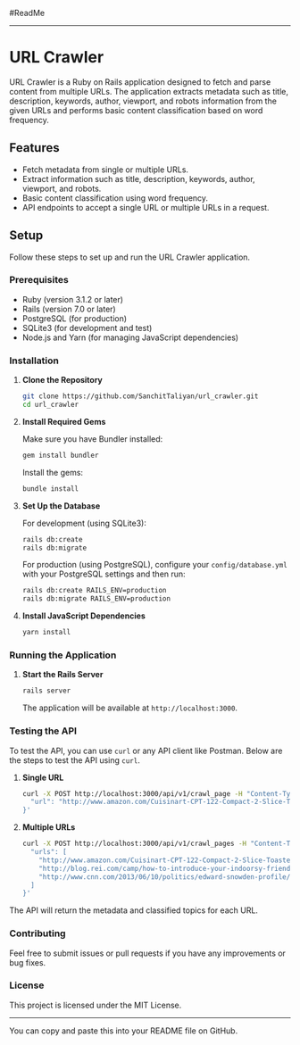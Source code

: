 #ReadMe

---

# URL Crawler

URL Crawler is a Ruby on Rails application designed to fetch and parse content from multiple URLs. The application extracts metadata such as title, description, keywords, author, viewport, and robots information from the given URLs and performs basic content classification based on word frequency.

## Features

- Fetch metadata from single or multiple URLs.
- Extract information such as title, description, keywords, author, viewport, and robots.
- Basic content classification using word frequency.
- API endpoints to accept a single URL or multiple URLs in a request.

## Setup

Follow these steps to set up and run the URL Crawler application.

### Prerequisites

- Ruby (version 3.1.2 or later)
- Rails (version 7.0 or later)
- PostgreSQL (for production)
- SQLite3 (for development and test)
- Node.js and Yarn (for managing JavaScript dependencies)

### Installation

1. **Clone the Repository**

   ```bash
   git clone https://github.com/SanchitTaliyan/url_crawler.git
   cd url_crawler
   ```

2. **Install Required Gems**

   Make sure you have Bundler installed:

   ```bash
   gem install bundler
   ```

   Install the gems:

   ```bash
   bundle install
   ```

3. **Set Up the Database**

   For development (using SQLite3):

   ```bash
   rails db:create
   rails db:migrate
   ```

   For production (using PostgreSQL), configure your `config/database.yml` with your PostgreSQL settings and then run:

   ```bash
   rails db:create RAILS_ENV=production
   rails db:migrate RAILS_ENV=production
   ```

4. **Install JavaScript Dependencies**

   ```bash
   yarn install
   ```

### Running the Application

1. **Start the Rails Server**

   ```bash
   rails server
   ```

   The application will be available at `http://localhost:3000`.

### Testing the API

To test the API, you can use `curl` or any API client like Postman. Below are the steps to test the API using `curl`.

1. **Single URL**

   ```bash
   curl -X POST http://localhost:3000/api/v1/crawl_page -H "Content-Type: application/json" -d '{
     "url": "http://www.amazon.com/Cuisinart-CPT-122-Compact-2-Slice-Toaster/dp/B009GQ034C/ref=sr_1_1?s=kitchen&ie=UTF8&qid=1431620315&sr=1-1&keywords=toaster"
   }'
   ```

2. **Multiple URLs**

   ```bash
   curl -X POST http://localhost:3000/api/v1/crawl_pages -H "Content-Type: application/json" -d '{
     "urls": [
       "http://www.amazon.com/Cuisinart-CPT-122-Compact-2-Slice-Toaster/dp/B009GQ034C/ref=sr_1_1?s=kitchen&ie=UTF8&qid=1431620315&sr=1-1&keywords=toaster",
       "http://blog.rei.com/camp/how-to-introduce-your-indoorsy-friend-to-the-outdoors/",
       "http://www.cnn.com/2013/06/10/politics/edward-snowden-profile/"
     ]
   }'
   ```

The API will return the metadata and classified topics for each URL.

### Contributing

Feel free to submit issues or pull requests if you have any improvements or bug fixes.

### License

This project is licensed under the MIT License.

---

You can copy and paste this into your README file on GitHub.
